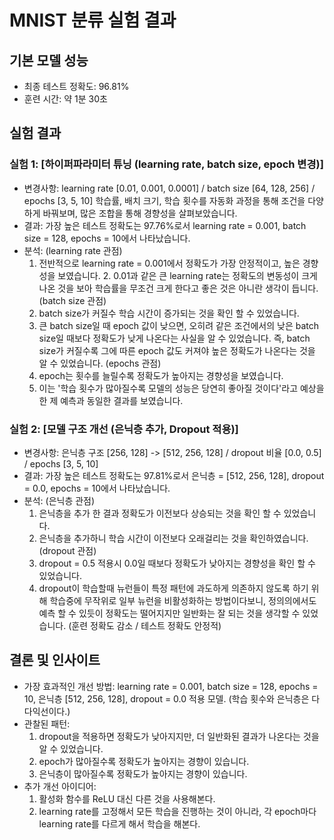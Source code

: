 # MNIST 분류 실험 결과

## 기본 모델 성능
- 최종 테스트 정확도: 96.81%
- 훈련 시간: 약 1분 30초

## 실험 결과
### 실험 1: [하이퍼파라미터 튜닝 (learning rate, batch size, epoch 변경)]
- 변경사항: learning rate [0.01, 0.001, 0.0001] / batch size [64, 128, 256] / epochs [3, 5, 10]
학습률, 배치 크기, 학습 횟수를 자동화 과정을 통해 조건을 다양하게 바꿔보며, 많은 조합을 통해 경향성을 살펴보았습니다. 
- 결과: 가장 높은 테스트 정확도는 97.76%로서 learning rate = 0.001, batch size = 128, epochs = 10에서 나타났습니다.
- 분석:
  (learning rate 관점)
  1. 전반적으로 learning rate = 0.001에서 정확도가 가장 안정적이고, 높은 경향성을 보였습니다. 2. 0.01과 같은 큰 learning rate는 정확도의 변동성이 크게 나온 것을 보아 학습률을 무조건 크게 한다고 좋은 것은 아니란 생각이 듭니다.
  (batch size 관점)
  1. batch size가 커질수 학습 시간이 증가되는 것을 확인 할 수 있었습니다.
  2. 큰 batch size일 때 epoch 값이 낮으면, 오히려 같은 조건에서의 낮은 batch size일 때보다 정확도가 낮게 나온다는 사실을 알 수 있었습니다. 즉, batch size가 커질수록 그에 따른 epoch 값도 커져야 높은 정확도가 나온다는 것을 알 수 있었습니다.
  (epochs 관점)
  1. epoch는 횟수를 늘릴수록 정확도가 높아지는 경향성을 보였습니다.
  2. 이는 '학습 횟수가 많아질수록 모델의 성능은 당연히 좋아질 것이다'라고 예상을 한 제 예측과 동일한 결과를 보였습니다.

### 실험 2: [모델 구조 개선 (은닉층 추가, Dropout 적용)]
- 변경사항: 은닉층 구조 [256, 128] -> [512, 256, 128] / dropout 비율 [0.0, 0.5] / epochs [3, 5, 10]
- 결과: 가장 높은 테스트 정확도는 97.81%로서 은닉층 = [512, 256, 128], dropout = 0.0, epochs = 10에서 나타났습니다.
- 분석:
  (은닉층 관점)
  1. 은닉층을 추가 한 결과 정확도가 이전보다 상승되는 것을 확인 할 수 있었습니다.
  2. 은닉층을 추가하니 학습 시간이 이전보다 오래걸리는 것을 확인하였습니다.
  (dropout 관점)
  1. dropout = 0.5 적용시 0.0일 때보다 정확도가 낮아지는 경향성을 확인 할 수 있었습니다.
  2. dropout이 학습할때 뉴런들이 특정 패턴에 과도하게 의존하지 않도록 하기 위해 학습중에 무작위로 일부 뉴런을 비활성화하는 방법이다보니, 정의의에서도 예측 할 수 있듯이 정확도는 떨어지지만 일반화는 잘 되는 것을 생각할 수 있었습니다. (훈련 정확도 감소 / 테스트 정확도 안정적)


## 결론 및 인사이트
- 가장 효과적인 개선 방법: learning rate = 0.001, batch size = 128, epochs = 10, 은닉층 [512, 256, 128], dropout = 0.0 적용 모델. (학습 횟수와 은닉층은 다다익선이다.)
- 관찰된 패턴:
  1. dropout을 적용하면 정확도가 낮아지지만, 더 일반화된 결과가 나온다는 것을 알 수 있었습니다.
  2. epoch가 많아질수록 정확도가 높아지는 경향이 있습니다.
  3. 은닉층이 많아질수록 정확도가 높아지는 경향이 있습니다.
- 추가 개선 아이디어:
  1. 활성화 함수를 ReLU 대신 다른 것을 사용해본다.
  2. learning rate를 고정해서 모든 학습을 진행하는 것이 아니라, 각 epoch마다 learning rate를 다르게 해서 학습을 해본다.
